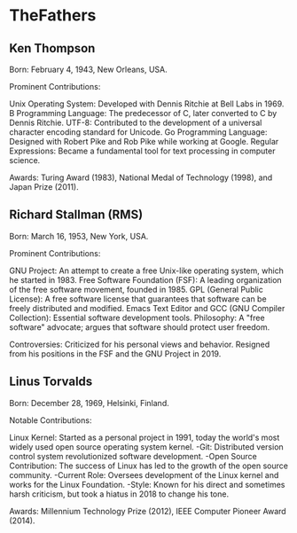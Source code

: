 # TheFathers

## Ken Thompson
Born: February 4, 1943, New Orleans, USA.

Prominent Contributions:

Unix Operating System: Developed with Dennis Ritchie at Bell Labs in 1969.
B Programming Language: The predecessor of C, later converted to C by Dennis Ritchie.
UTF-8: Contributed to the development of a universal character encoding standard for Unicode.
Go Programming Language: Designed with Robert Pike and Rob Pike while working at Google.
Regular Expressions: Became a fundamental tool for text processing in computer science.

Awards: Turing Award (1983), National Medal of Technology (1998), and Japan Prize (2011).


## Richard Stallman (RMS)
Born: March 16, 1953, New York, USA.

Prominent Contributions:

GNU Project: An attempt to create a free Unix-like operating system, which he started in 1983.
Free Software Foundation (FSF): A leading organization of the free software movement, founded in 1985.
GPL (General Public License): A free software license that guarantees that software can be freely distributed and modified.
Emacs Text Editor and GCC (GNU Compiler Collection): Essential software development tools.
Philosophy: A "free software" advocate; argues that software should protect user freedom.

Controversies: Criticized for his personal views and behavior. Resigned from his positions in the FSF and the GNU Project in 2019.


## Linus Torvalds
Born: December 28, 1969, Helsinki, Finland.

Notable Contributions:

Linux Kernel: Started as a personal project in 1991, today the world's most widely used open source operating system kernel.
-Git: Distributed version control system revolutionized software development.
-Open Source Contribution: The success of Linux has led to the growth of the open source community.
-Current Role: Oversees development of the Linux kernel and works for the Linux Foundation.
-Style: Known for his direct and sometimes harsh criticism, but took a hiatus in 2018 to change his tone.

Awards: Millennium Technology Prize (2012), IEEE Computer Pioneer Award (2014).
